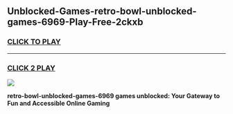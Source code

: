 
## Unblocked-Games-retro-bowl-unblocked-games-6969-Play-Free-2ckxb
<h3>
<a href="https://premium76.site?title=retro-bowl-unblocked-games-6969&ref=09A">CLICK TO PLAY</a></h3>
<hr>

<h3>
<a href="https://premium76.site?title=retro-bowl-unblocked-games-6969&ref=09A">CLICK 2 PLAY</a>
  
</h3>

<a href="https://premium76.site?title=retro-bowl-unblocked-games-6969&ref=09A"><img src="https://clearcache.store/games.png"></a>


**retro-bowl-unblocked-games-6969 games unblocked: Your Gateway to Fun and Accessible Online Gaming**
